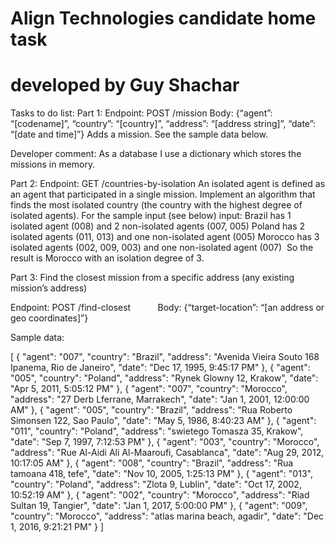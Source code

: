 # Align Technologies candidate home task
# developed by Guy Shachar

Tasks to do list:
Part 1:
Endpoint: POST /mission
Body: {“agent”: “[codename]”, “country”: “[country]”, “address”: “[address string]”, “date”: “[date and time]”}
Adds a mission.
See the sample data below.

Developer comment:
As a database I use a dictionary which stores the missions in memory.

Part 2: 
Endpoint: GET /countries-by-isolation An isolated agent is defined as an agent that participated in a single mission. Implement an algorithm that finds the most isolated country (the country with the highest degree of isolated agents). For the sample input (see below) input:
Brazil has 1 isolated agent (008) and 2 non-isolated agents (007, 005)
Poland has 2 isolated agents (011, 013) and one non-isolated agent (005)
Morocco has 3 isolated agents (002, 009, 003) and one non-isolated agent (007)
 So the result is Morocco with an isolation degree of 3.

Part 3:
Find the closest mission from a specific address (any existing mission’s address)

Endpoint: POST /find-closest
          Body: {“target-location”: “[an address or geo coordinates]”}


Sample data: 

[
  {
    "agent": "007",
    "country": "Brazil",
    "address": "Avenida Vieira Souto 168 Ipanema, Rio de Janeiro",
    "date": "Dec 17, 1995, 9:45:17 PM"
  },
  {
    "agent": "005",
    "country": "Poland",
    "address": "Rynek Glowny 12, Krakow",
    "date": "Apr 5, 2011, 5:05:12 PM"
  },
  {
    "agent": "007",
    "country": "Morocco",
    "address": "27 Derb Lferrane, Marrakech",
    "date": "Jan 1, 2001, 12:00:00 AM"
  },
  {
    "agent": "005",
    "country": "Brazil",
    "address": "Rua Roberto Simonsen 122, Sao Paulo",
    "date": "May 5, 1986, 8:40:23 AM"
  },
  {
    "agent": "011",
    "country": "Poland",
    "address": "swietego Tomasza 35, Krakow",
    "date": "Sep 7, 1997, 7:12:53 PM"
  },
  {
    "agent": "003",
    "country": "Morocco",
    "address": "Rue Al-Aidi Ali Al-Maaroufi, Casablanca",
    "date": "Aug 29, 2012, 10:17:05 AM"
  },
  {
    "agent": "008",
    "country": "Brazil",
    "address": "Rua tamoana 418, tefe",
    "date": "Nov 10, 2005, 1:25:13 PM"
  },
  {
    "agent": "013",
    "country": "Poland",
    "address": "Zlota 9, Lublin",
    "date": "Oct 17, 2002, 10:52:19 AM"
  },
  {
    "agent": "002",
    "country": "Morocco",
    "address": "Riad Sultan 19, Tangier",
    "date": "Jan 1, 2017, 5:00:00 PM"
  },
  {
    "agent": "009",
    "country": "Morocco",
    "address": "atlas marina beach, agadir",
    "date": "Dec 1, 2016, 9:21:21 PM"
  }
]

